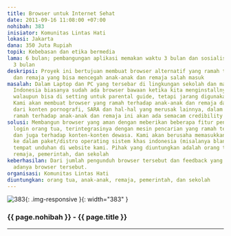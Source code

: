 ```yaml
---
title: Browser untuk Internet Sehat
date: 2011-09-16 11:08:00 +07:00
nohibah: 383
inisiator: Komunitas Lintas Hati
lokasi: Jakarta
dana: 350 Juta Rupiah
topik: Kebebasan dan etika bermedia
lama: 6 bulan; pembangungan aplikasi memakan waktu 3 bulan dan sosialisasi selama
  3 bulan
deskripsi: Proyek ini bertujuan membuat browser alternatif yang ramah terhadap anak-anak
  dan remaja yang bisa mencegah anak-anak dan remaja salah masuk
masalah: Dalam Laptop dan PC yang tersebar di lingkungan sekolah dan masyarakat di
  Indonesia biasanya sudah ada browser bawaan ketika kita menginstallnya. Sayangnya
  walaupun bisa di setting untuk parental guide, tetapi jarang digunakan karena rumit.
  Kami akan membuat browser yang ramah terhadap anak-anak dan remaja dan menjauhkan
  dari konten pornografi, SARA dan hal-hal yang merusak lainnya, dalam browser yang
  ramah terhadap anak-anak dan remaja ini akan ada semacam credibility meter.
solusi: Membangun browser yang aman dengan meberikan beberapa fitur penting, misalanya
  login orang tua, terintegrasinya dengan mesin pencarian yang ramah terhadap anak
  dan juga terhadap konten-konten dewasa. Kami akan berusaha memasukkan browser ini
  ke dalam paket/distro operating sistem khas indonesia (misalanya blankon) dan menyediakan
  tempat unduhan di website kami. Pihak yang diuntungkan adalah orang tua, anak-anak,
  remaja, pemerintah, dan sekolah
keberhasilan: Dari jumlah pengunduh browser tersebut dan feedback yang didapat dari
  adanya browser tersebut.
organisasi: Komunitas Lintas Hati
diuntungkan: orang tua, anak-anak, remaja, pemerintah, dan sekolah
---
```


![383](/static/img/hibahcmb/383.png){: .img-responsive }{: width="383" }

### {{ page.nohibah }} - {{ page.title }}

---
